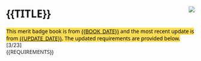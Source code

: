 <style>
    body {
        height: 16in;
    }

    * {
        font-family: "Segoe UI", "Helvetica Neue", Helvetica, Arial, sans-serif;
    }

    img.badge {
        float: right;
        max-width: 150px;
        margin-left: 10px;
        margin-bottom: 10px;
    }

    mark {
        background-color: #ffdc55;
    }

    .req * {
        font-size: 11px;
    }

    a {
        color: inherit;
        text-decoration: inherit;
    }
</style>

# {{TITLE}} <img src="{{IMAGE_LINK}}" class="badge">

<mark>
This merit badge book is from <u>{{BOOK_DATE}}</u> and the most recent update is from <u>{{UPDATE_DATE}}</u>.
The updated requirements are provided below.</mark>
[3/23]

<div class="req">
{{REQUIREMENTS}}
</div>
